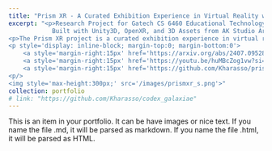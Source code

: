 ```yaml
---
title: "Prism XR - A Curated Exhibition Experience in Virtual Reality with Peer Annotation Features and Virtual Guides for Art and Archaeology Classes"
excerpt: "<p>Research Project for Gatech CS 6460 Educational Technology, 2024<br/>
            Built with Unity3D, OpenXR, and 3D Assets from AK Studio Art<p/>
<p>The Prism XR project is a curated exhibition experience in virtual reality (VR) for art and archaeology education with features designed for the enhancement of interactivity and collaborative learning. The project integrates peer annotations and a virtual exhibition guide to augment educational experiences. The peer annotation features are intended for facilitating visitor critiques and comments pivotal in fostering a dialog between the curator and the audience and a dialogue between the visitors in art and archaeology education, which are demonstrated to have positive impacts on the learning motivations and learning outcomes. The virtual exhibition guide is intended to address the issue of isolation in the virtual exhibition space and to increase interactivity in the virtual curatorial experiences.<p/>
<p style='display: inline-block; margin-top:0; margin-bottom:0'>
    <a style='margin-right:15px' href='https://arxiv.org/abs/2407.09528'>Paper (arXiv)<a/>
    <a style='margin-right:15px' href='https://youtu.be/huMBcZog1vw?si=d9XENP5UiNAZ2gc8'>Demo Video<a/>
    <a style='margin-right:15px' href='https://github.com/Kharasso/prismxr'>Project Repo<a/>
<p/>
<img style='max-height:300px;' src='/images/prismxr_s.png'>"
collection: portfolio
# link: "https://github.com/Kharasso/codex_galaxiae"
---
```


This is an item in your portfolio. It can be have images or nice text. If you name the file .md, it will be parsed as markdown. If you name the file .html, it will be parsed as HTML. 
